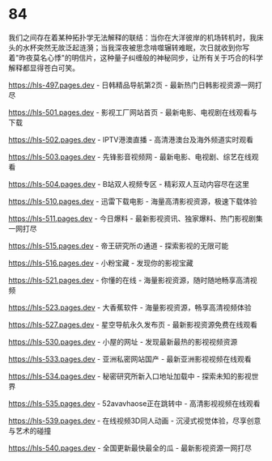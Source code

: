 # 84
我们之间存在着某种拓扑学无法解释的联结：当你在大洋彼岸的机场转机时，我床头的水杯突然无故泛起涟漪；当我深夜被思念啃噬辗转难眠，次日就收到你写着"昨夜莫名心悸"的明信片，这种量子纠缠般的神秘同步，让所有关于巧合的科学解释都显得苍白可笑。

https://hls-497.pages.dev - 日韩精品导航第2页 - 最新热门日韩影视资源一网打尽

https://hls-501.pages.dev - 影视工厂网站首页 - 最新电影、电视剧在线观看与下载

https://hls-502.pages.dev - IPTV港澳直播 - 高清港澳台及海外频道实时观看

https://hls-503.pages.dev - 先锋影音视频网 - 最新电影、电视剧、综艺在线观看

https://hls-504.pages.dev - B站双人视频专区 - 精彩双人互动内容尽在这里

https://hls-510.pages.dev - 迅雷下载电影 - 海量高清影视资源，极速下载体验

https://hls-511.pages.dev - 今日爆料 - 最新影视资讯、独家爆料、热门影视剧集一网打尽

https://hls-515.pages.dev - 帝王研究所の通道 - 探索影视的无限可能

https://hls-516.pages.dev - 小粉宝藏 - 发现你的影视宝藏

https://hls-521.pages.dev - 你懂的在线 - 海量影视资源，随时随地畅享高清视频

https://hls-523.pages.dev - 大香蕉软件 - 海量影视资源，畅享高清视频体验

https://hls-527.pages.dev - 星空导航永久发布页 - 最新影视资源免费在线观看

https://hls-530.pages.dev - 小屋的网址 - 发现最新最热的影视视频资源

https://hls-533.pages.dev - 亚洲私密网站国产 - 最新亚洲影视视频在线观看

https://hls-534.pages.dev - 秘密研究所新入口地址加载中 - 探索未知的影视世界

https://hls-535.pages.dev - 52avavhaose正在跳转中 - 高清影视视频在线观看

https://hls-539.pages.dev - 在线视频3D同人动画 - 沉浸式视觉体验，尽享创意与艺术的碰撞

https://hls-540.pages.dev - 全国更新最快最全的瓜 - 最新影视资源一网打尽
